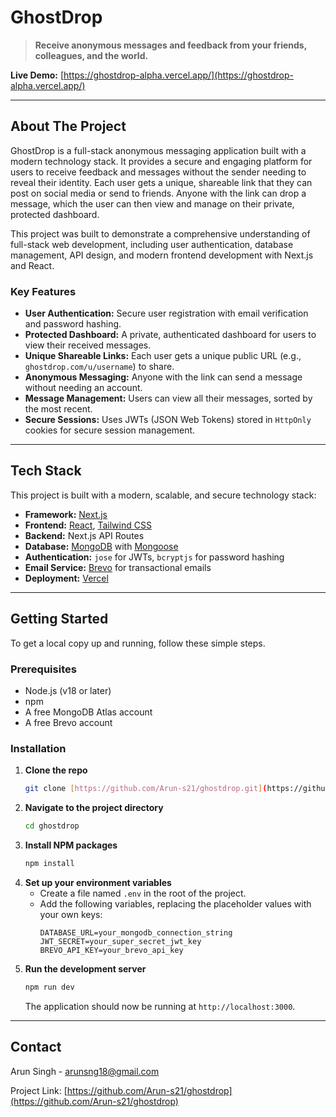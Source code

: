 # GhostDrop

> **Receive anonymous messages and feedback from your friends, colleagues, and the world.**

**Live Demo:** [https://ghostdrop-alpha.vercel.app/](https://ghostdrop-alpha.vercel.app/)

---

## About The Project

GhostDrop is a full-stack anonymous messaging application built with a modern technology stack. It provides a secure and engaging platform for users to receive feedback and messages without the sender needing to reveal their identity. Each user gets a unique, shareable link that they can post on social media or send to friends. Anyone with the link can drop a message, which the user can then view and manage on their private, protected dashboard.

This project was built to demonstrate a comprehensive understanding of full-stack web development, including user authentication, database management, API design, and modern frontend development with Next.js and React.

### Key Features

- **User Authentication:** Secure user registration with email verification and password hashing.
- **Protected Dashboard:** A private, authenticated dashboard for users to view their received messages.
- **Unique Shareable Links:** Each user gets a unique public URL (e.g., `ghostdrop.com/u/username`) to share.
- **Anonymous Messaging:** Anyone with the link can send a message without needing an account.
- **Message Management:** Users can view all their messages, sorted by the most recent.
- **Secure Sessions:** Uses JWTs (JSON Web Tokens) stored in `HttpOnly` cookies for secure session management.

---

## Tech Stack

This project is built with a modern, scalable, and secure technology stack:

- **Framework:** [Next.js](https://nextjs.org/)
- **Frontend:** [React](https://reactjs.org/), [Tailwind CSS](https://tailwindcss.com/)
- **Backend:** Next.js API Routes
- **Database:** [MongoDB](https://www.mongodb.com/) with [Mongoose](https://mongoosejs.com/)
- **Authentication:** `jose` for JWTs, `bcryptjs` for password hashing
- **Email Service:** [Brevo](https://www.brevo.com/) for transactional emails
- **Deployment:** [Vercel](https://vercel.com/)

---

## Getting Started

To get a local copy up and running, follow these simple steps.

### Prerequisites

- Node.js (v18 or later)
- npm
- A free MongoDB Atlas account
- A free Brevo account

### Installation

1.  **Clone the repo**
    ```sh
    git clone [https://github.com/Arun-s21/ghostdrop.git](https://github.com/Arun-s21/ghostdrop.git)
    ```
2.  **Navigate to the project directory**
    ```sh
    cd ghostdrop
    ```
3.  **Install NPM packages**
    ```sh
    npm install
    ```
4.  **Set up your environment variables**
    - Create a file named `.env` in the root of the project.
    - Add the following variables, replacing the placeholder values with your own keys:
      ```env
      DATABASE_URL=your_mongodb_connection_string
      JWT_SECRET=your_super_secret_jwt_key
      BREVO_API_KEY=your_brevo_api_key
      ```
5.  **Run the development server**
    ```sh
    npm run dev
    ```
    The application should now be running at `http://localhost:3000`.

---

## Contact

Arun Singh - arunsng18@gmail.com

Project Link: [https://github.com/Arun-s21/ghostdrop](https://github.com/Arun-s21/ghostdrop)
